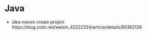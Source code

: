 # Java  
<ul>
  <li> idea maven create project https://blog.csdn.net/weixin_42222334/article/details/80362126</li>
</ul>
